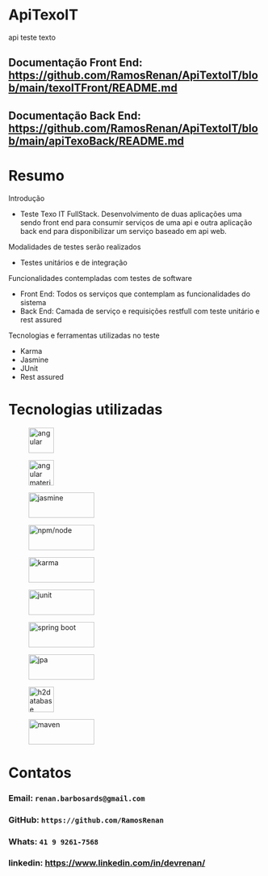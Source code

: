# ApiTexoIT
api teste texto

## Documentação Front End: https://github.com/RamosRenan/ApiTextoIT/blob/main/texoITFront/README.md
## Documentação Back End: https://github.com/RamosRenan/ApiTextoIT/blob/main/apiTexoBack/README.md

# Resumo

Introdução
- Teste Texo IT FullStack. Desenvolvimento de duas aplicações uma sendo front end para consumir
serviços de uma api e outra aplicação back end para disponibilizar um serviço baseado em api web. 

Modalidades de testes serão realizados
- Testes unitários e de integração

Funcionalidades contempladas com testes de software 
- Front End: Todos os serviços que contemplam as funcionalidades do sistema
- Back End: Camada de serviço e requisições restfull com teste unitário e rest assured 

Tecnologias e ferramentas utilizadas no teste
- Karma
- Jasmine
- JUnit
- Rest assured

# Tecnologias utilizadas
<figure>
    <img src="https://github.com/RamosRenan/ApiTextoIT/assets/33878976/c2da1399-f080-4a87-bf11-9f7eea4932ba"
         alt="angular" width="50" height="50">
</figure>

<figure>
    <img src="https://github.com/RamosRenan/ApiTextoIT/assets/33878976/67803f87-d0dc-48d0-8cc0-17dcfd858bb0"
         alt="angular material" width="50" height="50">
</figure>

<figure>
    <img src="https://github.com/RamosRenan/ApiTextoIT/assets/33878976/b6509c33-e4bf-4db0-8514-8b426dc7e535"
         alt="jasmine" width="130" height="50">
</figure>

<figure>
    <img src="https://github.com/RamosRenan/ApiTextoIT/assets/33878976/a5a0f4e3-6c70-4261-8246-154d78d8ef16"
         alt="npm/node" width="130" height="50">
</figure>

<figure>
    <img src="https://github.com/RamosRenan/ApiTextoIT/assets/33878976/979a8787-6399-42a7-9d3d-21c5e8d703e5"
         alt="karma" width="130" height="50">
</figure>

<figure>
    <img src="https://github.com/RamosRenan/ApiTextoIT/assets/33878976/7a0861b9-f0cc-423f-ae26-8e5b20609e8a"
         alt="junit" width="130" height="50">
</figure>

<figure>
    <img src="https://github.com/RamosRenan/ApiTextoIT/assets/33878976/079ad7cd-935a-42b7-af1a-37ef1921fe91"
         alt="spring boot" width="130" height="50">
</figure>

<figure>
    <img src="https://github.com/RamosRenan/ApiTextoIT/assets/33878976/247e6895-9944-43e5-b521-6fa07b2e6954"
         alt="jpa" width="130" height="50">
</figure>

<figure>
    <img src="https://github.com/RamosRenan/ApiTextoIT/assets/33878976/837599a0-29a2-41f7-8703-f9edead0bbbe"
         alt="h2database" width="50" height="50">
</figure>

<figure>
    <img src="https://github.com/RamosRenan/ApiTextoIT/assets/33878976/9dc6c767-dd99-46fc-abbe-d48e4d0eae71"
         alt="maven" width="130" height="50">
</figure>

# Contatos
### Email:  `renan.barbosards@gmail.com`
### GitHub: `https://github.com/RamosRenan`
### Whats:  `41 9 9261-7568`
### linkedin: https://www.linkedin.com/in/devrenan/

